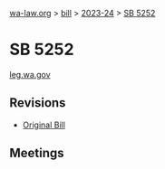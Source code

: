 [wa-law.org](/) > [bill](/bill/) > [2023-24](/bill/2023-24/) > [SB 5252](/bill/2023-24/sb/5252/)

# SB 5252
[leg.wa.gov](https://app.leg.wa.gov/billsummary?BillNumber=5252&Year=2023&Initiative=false)

## Revisions
* [Original Bill](1/)

## Meetings